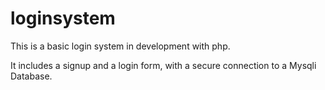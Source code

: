 # loginsystem

This is a basic login system in development with php.

It includes a signup and a login form, with a secure connection to a Mysqli Database.
